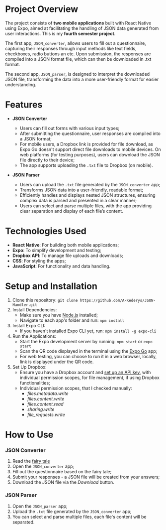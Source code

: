 # Project Overview

The project consists of **two mobile applications** built with React Native using Expo, aimed at facilitating the handling of JSON data generated from user interactions. 
This is my **fourth semester project**.

The first app, `JSON_converter`, allows users to fill out a questionnaire, capturing their responses through input methods like text fields, checkboxes, radio buttons an etc. 
Upon submission, the responses are compiled into a JSON format file, which can then be downloaded in .txt format.

The second app, `JSON_parser`, is designed to interpret the downloaded JSON file, transforming the data into a more user-friendly format for easier understanding.

# Features

- **JSON Converter**
  - Users can fill out forms with various input types;
  - After submitting the questionnaire, user responses are compiled into a JSON format;
  - For mobile users, a Dropbox link is provided for file download, as Expo Go doesn't support direct file downloads to mobile devices.
    On web platforms (for testing purposes), users can download the JSON file directly to their device;
  - The app supports uploading the `.txt` file to Dropbox (on mobile).

- **JSON Parser**
  - Users can upload the `.txt` file generated by the `JSON_converter` app;
  - Transforms JSON data into a user-friendly, readable format;
  - Efficiently handles and displays nested JSON structures, ensuring complex data is parsed and presented in a clear manner;
  - Users can select and parse multiple files, with the app providing clear separation and display of each file’s content.

# Technologies Used

- **React Native**: For building both mobile applications;
- **Expo**: To simplify development and testing;
- **Dropbox API**: To manage file uploads and downloads;
- **CSS**: For styling the apps;
- **JavaScript**: For functionality and data handling.

# Setup and Installation

1. Clone this repository:
   `git clone https://github.com/A-Kederys/JSON-Handler.git`
2. Install Dependencies:
   - Make sure you have [Node.js](https://nodejs.org/) installed;
   - Navigate to each app's folder and run:
     `npm install`
3. Install Expo CLI:
   - If you haven't installed Expo CLI yet, run:
     `npm install -g expo-cli`
4. Run the Applications:
   - Start the Expo development server by running:
     `npm start` or `expo start`
   - Scan the QR code displayed in the terminal using the [Expo Go](https://play.google.com/store/apps/details?id=host.exp.exponent) app;
   - For web testing, you can choose to run it in a web browser, locally, link is displayed under the QR code.
5. Set Up Dropbox:
   - Ensure you have a Dropbox account and [set up an API key](https://www.dropbox.com/developers/apps), with individual permission scopes, for file management, if using Dropbox functionalities;
   - Individual permission scopes, that I checked manually:
     - *files.metadata.write*
     - *files.content.write*
     - *files.content.read*
     - *sharing.write*
     - *file_requests.write*

# How to Use

### JSON Converter
1. Read the [fairy tale](https://www.pasakos.lt/erelis-kate-ir-serne/)
2. Open the `JSON_converter` app;
3. Fill out the questionnaire based on the fairy tale;
4. Submit your responses - a JSON file will be created from your answers;
5. Download the JSON file via the *Download* button.

### JSON Parser
1. Open the `JSON_parser` app;
2. Upload the `.txt` file generated by the `JSON_converter` app;
3. You can select and parse multiple files, each file's content will be separated.
